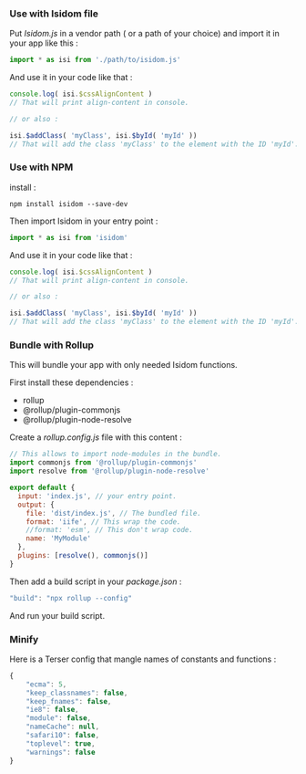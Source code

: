 ### Use with Isidom file

Put *Isidom.js* in a vendor path ( or a path of your choice) and import it in your app like this :

```javascript
import * as isi from './path/to/isidom.js'
```

And use it in your code like that :

```javascript
console.log( isi.$cssAlignContent )
// That will print align-content in console.

// or also :

isi.$addClass( 'myClass', isi.$byId( 'myId' ))
// That will add the class 'myClass' to the element with the ID 'myId'.
```


### Use with NPM

install :

```
npm install isidom --save-dev
```

Then import Isidom in your entry point :

```javascript
import * as isi from 'isidom'
```
And use it in your code like that :

```javascript
console.log( isi.$cssAlignContent )
// That will print align-content in console.

// or also :

isi.$addClass( 'myClass', isi.$byId( 'myId' ))
// That will add the class 'myClass' to the element with the ID 'myId'.
```


### Bundle with Rollup
This will bundle your app with only needed Isidom functions.

First install these dependencies :
  - rollup
  - @rollup/plugin-commonjs
  - @rollup/plugin-node-resolve

Create a *rollup.config.js* file with this content :

```javascript
// This allows to import node-modules in the bundle.
import commonjs from '@rollup/plugin-commonjs'
import resolve from '@rollup/plugin-node-resolve'

export default {
  input: 'index.js', // your entry point.
  output: {
    file: 'dist/index.js', // The bundled file.
    format: 'iife', // This wrap the code.
    //format: 'esm', // This don't wrap code.
    name: 'MyModule'
  },
  plugins: [resolve(), commonjs()]
}
```

Then add a build script in your *package.json* :
```javascript
"build": "npx rollup --config"
```

And run your build script.

### Minify
Here is a Terser config that mangle names of constants and functions :

```javascript
{
    "ecma": 5,
    "keep_classnames": false,
    "keep_fnames": false,
    "ie8": false,
    "module": false,
    "nameCache": null,
    "safari10": false,
    "toplevel": true,
    "warnings": false
}
```

